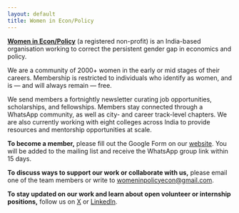 ```yaml
---
layout: default
title: Women in Econ/Policy
---
```


[**Women in Econ/Policy**](https://www.womenineconpolicy.com/) (a registered non-profit) is an India-based organisation working to correct the persistent gender gap in economics and policy.

We are a community of 2000+ women in the early or mid stages of their careers. Membership is restricted to individuals who identify as women, and is — and will always remain — free.

We send members a fortnightly newsletter curating job opportunities, scholarships, and fellowships. Members stay connected through a WhatsApp community, as well as city- and career track-level chapters. We are also currently working with eight colleges across India to provide resources and mentorship opportunities at scale.

**To become a member,** please fill out the Google Form on our [website](https://www.womenineconpolicy.com/). You will be added to the mailing list and receive the WhatsApp group link within 15 days.

**To discuss ways to support our work or collaborate with us,** please email one of the team members or write to [womeninpolicyecon@gmail.com](mailto:womeninpolicyecon@gmail.com).

**To stay updated on our work and learn about open volunteer or internship positions,** follow us on [X](https://x.com/weconpol) or [LinkedIn](https://www.linkedin.com/company/weconpol).
